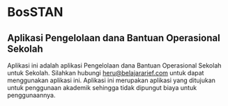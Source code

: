 BosSTAN
===================

Aplikasi Pengelolaan dana Bantuan Operasional Sekolah
-------------------
Aplikasi ini adalah aplikasi Pengelolaan dana Bantuan Operasional Sekolah untuk Sekolah.
Silahkan hubungi heru@belajararief.com untuk dapat menggunakan aplikasi ini.
Aplikasi ini merupakan aplikasi yang ditujukan untuk penggunaan akademik sehingga tidak dipungut biaya untuk penggunaannya.
